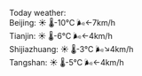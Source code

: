 Today weather:  
Beijing: ☀️   🌡️-10°C 🌬️←7km/h  
Tianjin: ☀️   🌡️-6°C 🌬️←4km/h  
Shijiazhuang: ☀️   🌡️-3°C 🌬️↘4km/h  
Tangshan: ☀️   🌡️-5°C 🌬️←4km/h  
